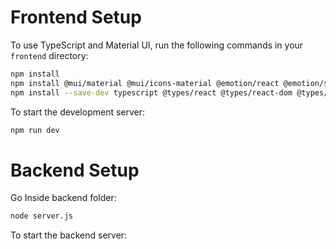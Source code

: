 # Frontend Setup

To use TypeScript and Material UI, run the following commands in your `frontend` directory:

```sh
npm install
npm install @mui/material @mui/icons-material @emotion/react @emotion/styled
npm install --save-dev typescript @types/react @types/react-dom @types/react-router-dom vite @vitejs/plugin-react
```

To start the development server:

```sh
npm run dev
```

# Backend Setup

Go Inside backend folder:

```sh
node server.js
```

To start the backend server:

